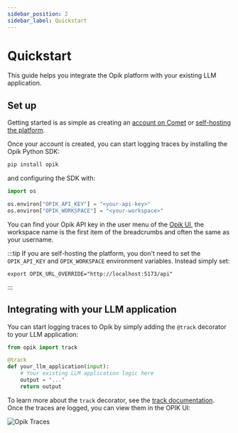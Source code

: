 ```yaml
---
sidebar_position: 2
sidebar_label: Quickstart
---
```


# Quickstart

This guide helps you integrate the Opik platform with your existing LLM application.

## Set up

Getting started is as simple as creating an [account on Comet](https://www.comet.com/signup?from=llm) or [self-hosting the platform](/self-host/overview.md).

Once your account is created, you can start logging traces by installing the Opik Python SDK:

```bash
pip install opik
```

and configuring the SDK with:

```python
import os

os.environ["OPIK_API_KEY"] = "<your-api-key>"
os.environ["OPIK_WORKSPACE"] = "<your-workspace>"
```

You can find your Opik API key in the user menu of the [Opik UI](https://www.comet.com/opik/), the workspace name is the first item of the breadcrumbs and often the same as your username.


:::tip
If you are self-hosting the platform, you don't need to set the `OPIK_API_KEY` and `OPIK_WORKSPACE` environment variables. Instead simply set:

    export OPIK_URL_OVERRIDE="http://localhost:5173/api"
:::

## Integrating with your LLM application

You can start logging traces to Opik by simply adding the `@track` decorator to your LLM application:

```python
from opik import track

@track
def your_llm_application(input):
    # Your existing LLM application logic here
    output = "..."
    return output
```

To learn more about the `track` decorator, see the [track documentation](/tracing/log_traces.md#logging-traces-and-spans). Once the traces are logged, you can view them in the OPIK UI:

![Opik Traces](/img/home/traces_page_for_quickstart.png)
